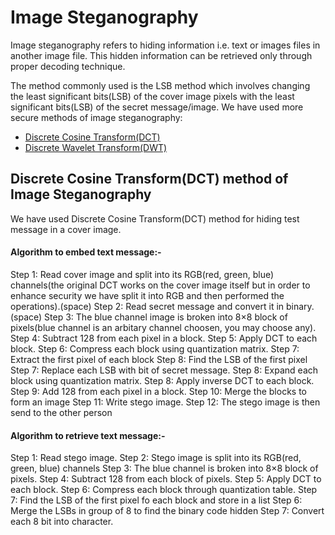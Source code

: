 # Image Steganography
Image steganography refers to hiding information i.e. text or images files in another image file. This hidden information can be retrieved only through proper decoding technique.

The method commonly used is the LSB method which involves changing the least significant bits(LSB) of the cover image pixels with the least significant bits(LSB) of the secret message/image.
We have used more secure methods of image steganography:
* [Discrete Cosine Transform(DCT)](DCT)
* [Discrete Wavelet Transform(DWT)](DWT)

## Discrete Cosine Transform(DCT) method of Image Steganography
We have used Discrete Cosine Transform(DCT) method for hiding test message in a cover image.

#### Algorithm to embed text message:-
Step 1: Read cover image and split into its RGB(red, green, blue) channels(the original DCT works on the cover image itself but in order to enhance security we have split it into RGB and then performed the operations).(space)
Step 2: Read secret message and convert it in binary.(space)
Step 3: The blue channel image is broken into 8×8 block of pixels(blue channel is an arbitary channel choosen, you may choose any).
Step 4: Subtract 128 from each pixel in a block.
Step 5: Apply DCT to each block.
Step 6: Compress each block using quantization matrix.
Step 7: Extract the first pixel of each block
Step 8: Find the LSB of the first pixel
Step 7: Replace each LSB with bit of secret message.
Step 8: Expand each block using quantization matrix.
Step 8: Apply inverse DCT to each block.
Step 9: Add 128 from each pixel in a block.
Step 10: Merge the blocks to form an image
Step 11: Write stego image.
Step 12: The stego image is then send to the other person

#### Algorithm to retrieve text message:-
Step 1: Read stego image.
Step 2: Stego image is split into its RGB(red, green, blue) channels
Step 3: The blue channel is broken into 8×8 block of pixels.
Step 4: Subtract 128 from each block of pixels.
Step 5: Apply DCT to each block.
Step 6: Compress each block through quantization table.
Step 7: Find the LSB of the first pixel fo each block and store in a list
Step 6: Merge the LSBs in group of 8 to find the binary code hidden
Step 7: Convert each 8 bit into character.

